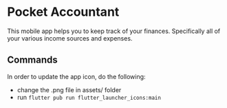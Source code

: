 # Pocket Accountant

This mobile app helps you to keep track of your finances. Specifically all of your various income sources and expenses.

## Commands

In order to update the app icon, do the following:

- change the .png file in assets/ folder
- run `flutter pub run flutter_launcher_icons:main`
